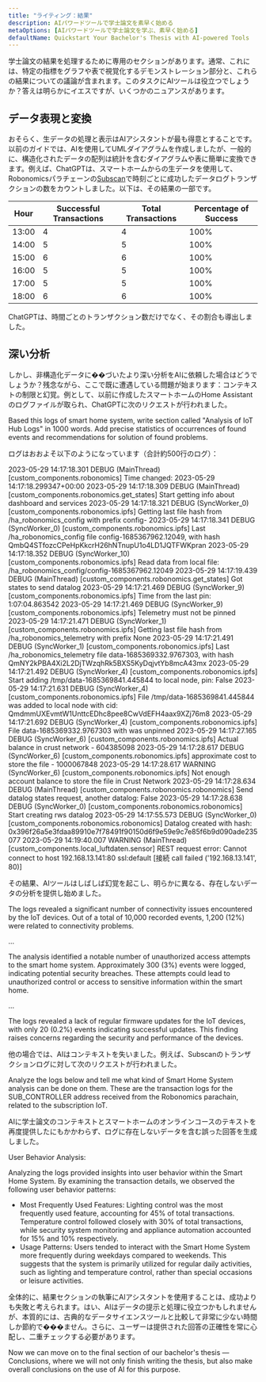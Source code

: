 ```yaml
---
title: "ライティング：結果"
description: AIパワードツールで学士論文を素早く始める
metaOptions: [AIパワードツールで学士論文を学ぶ、素早く始める]
defaultName: Quickstart Your Bachelor's Thesis with AI-powered Tools
---
```


<RoboAcademyText fWeight="500">
学士論文の結果を処理するために専用のセクションがあります。通常、これには、特定の指標をグラフや表で視覚化するデモンストレーション部分と、これらの結果についての議論が含まれます。このタスクにAIツールは役立つでしょうか？答えは明らかにイエスですが、いくつかのニュアンスがあります。
</RoboAcademyText>

## データ表現と変換

おそらく、生データの処理と表示はAIアシスタントが最も得意とすることです。以前のガイドでは、AIを使用してUMLダイアグラムを作成しましたが、一般的に、構造化されたデータの配列は統計を含むダイアグラムや表に簡単に変換できます。例えば、ChatGPTは、スマートホームからの生データを使用して、Robonomicsパラチェーンの[Subscan](https://robonomics.subscan.io/)で時刻ごとに成功したデータログトランザクションの数をカウントしました。以下は、その結果の一部です。

| Hour  | Successful Transactions | Total Transactions | Percentage of Success |
|-------|-------------------------|--------------------|-----------------------|
| 13:00 | 4                       | 4                  | 100%                  |
| 14:00 | 5                       | 5                  | 100%                  |
| 15:00 | 6                       | 6                  | 100%                  |
| 16:00 | 5                       | 5                  | 100%                  |
| 17:00 | 5                       | 5                  | 100%                  |
| 18:00 | 6                       | 6                  | 100%                  |

ChatGPTは、時間ごとのトランザクション数だけでなく、その割合も導出しました。 

## 深い分析

しかし、非構造化データに��づいたより深い分析をAIに依頼した場合はどうでしょうか？残念ながら、ここで既に遭遇している問題が始まります：コンテキストの制限と幻覚。例として、以前に作成したスマートホームのHome Assistantのログファイルが取られ、ChatGPTに次のリクエストが行われました。

<RoboAcademyDialog>

Based this logs of smart home system, write section called "Analysis of IoT Hub Logs" in 1000 words. Add precise statistics of occurrences of found events and recommendations for solution of found problems.

</RoboAcademyDialog>

ログはおおよそ以下のようになっています（合計約500行のログ）：

<LessonCodeWrapper language="bash" noCopyIcon noLines codeClass="big-code">
    2023-05-29 14:17:18.301 DEBUG (MainThread) [custom_components.robonomics] Time changed: 2023-05-29 14:17:18.299347+00:00
    2023-05-29 14:17:18.309 DEBUG (MainThread) [custom_components.robonomics.get_states] Start getting info about dashboard and services
    2023-05-29 14:17:18.321 DEBUG (SyncWorker_0) [custom_components.robonomics.ipfs] Getting last file hash from /ha_robonomics_config with prefix config-
    2023-05-29 14:17:18.341 DEBUG (SyncWorker_0) [custom_components.robonomics.ipfs] Last /ha_robonomics_config file config-1685367962.12049, with hash QmbQ4STfozcCPeHpKkcrH26hNTnupU1o4LD1JQTFWKpran
    2023-05-29 14:17:18.352 DEBUG (SyncWorker_10) [custom_components.robonomics.ipfs] Read data from local file: /ha_robonomics_config/config-1685367962.12049
    2023-05-29 14:17:19.439 DEBUG (MainThread) [custom_components.robonomics.get_states] Got states to send datalog
    2023-05-29 14:17:21.469 DEBUG (SyncWorker_9) [custom_components.robonomics.ipfs] Time from the last pin: 1:07:04.863542
    2023-05-29 14:17:21.469 DEBUG (SyncWorker_9) [custom_components.robonomics.ipfs] Telemetry must not be pinned
    2023-05-29 14:17:21.471 DEBUG (SyncWorker_1) [custom_components.robonomics.ipfs] Getting last file hash from /ha_robonomics_telemetry with prefix None
    2023-05-29 14:17:21.491 DEBUG (SyncWorker_1) [custom_components.robonomics.ipfs] Last /ha_robonomics_telemetry file data-1685369332.9767303, with hash QmNY2kPBA4Xi2L2DjTWzqhRk5BXS5KyDqjvtYb8mcA43mx
    2023-05-29 14:17:21.492 DEBUG (SyncWorker_4) [custom_components.robonomics.ipfs] Start adding /tmp/data-1685369841.445844 to local node, pin: False
    2023-05-29 14:17:21.631 DEBUG (SyncWorker_4) [custom_components.robonomics.ipfs] File /tmp/data-1685369841.445844 was added to local node with cid: QmdmmUXEvmtW1UnttcEDhc8pee8CwVdEFH4aax9XZj76m8
    2023-05-29 14:17:21.692 DEBUG (SyncWorker_4) [custom_components.robonomics.ipfs] File data-1685369332.9767303 with was unpinned
    2023-05-29 14:17:27.165 DEBUG (SyncWorker_6) [custom_components.robonomics.ipfs] Actual balance in crust network - 604385098
    2023-05-29 14:17:28.617 DEBUG (SyncWorker_6) [custom_components.robonomics.ipfs] approximate cost to store the file - 1000067848
    2023-05-29 14:17:28.617 WARNING (SyncWorker_6) [custom_components.robonomics.ipfs] Not enough account balance to store the file in Crust Network
    2023-05-29 14:17:28.634 DEBUG (MainThread) [custom_components.robonomics.robonomics] Send datalog states request, another datalog: False
    2023-05-29 14:17:28.638 DEBUG (SyncWorker_0) [custom_components.robonomics.robonomics] Start creating rws datalog
    2023-05-29 14:17:55.573 DEBUG (SyncWorker_0) [custom_components.robonomics.robonomics] Datalog created with hash: 0x396f26a5e3fdaa89910e7f78491f90150d6f9e59e9c7e85f6b9d090ade235077
    2023-05-29 14:19:40.007 WARNING (MainThread) [custom_components.local_luftdaten.sensor] REST request error: Cannot connect to host 192.168.13.141:80 ssl:default [接続 call failed ('192.168.13.141', 80)]

</LessonCodeWrapper>

その結果、AIツールはしばしば幻覚を起こし、明らかに異なる、存在しないデータの分析を提供し始めました。

<RoboAcademyDialog>

<ChatGPT/>

The logs revealed a significant number of connectivity issues encountered by the IoT devices. Out of a total of 10,000 recorded events, 1,200 (12%) were related to connectivity problems.

...

The analysis identified a notable number of unauthorized access attempts to the smart home system. Approximately 300 (3%) events were logged, indicating potential security breaches. These attempts could lead to unauthorized control or access to sensitive information within the smart home.

...

The logs revealed a lack of regular firmware updates for the IoT devices, with only 20 (0.2%) events indicating successful updates. This finding raises concerns regarding the security and performance of the devices.

</RoboAcademyDialog>

他の場合では、AIはコンテキストを失いました。例えば、Subscanのトランザクションログに対して次のリクエストが行われました。

<RoboAcademyDialog>

Analyze the logs below and tell me what kind of Smart Home System analysis can be done on them. These are the transaction logs for the SUB_CONTROLLER address received from the Robonomics parachain, related to the subscription IoT.

</RoboAcademyDialog>

AIに学士論文のコンテキストとスマートホームのオンラインコースのテキストを再度提供したにもかかわらず、ログに存在しないデータを含む誤った回答を生成しました。

<RoboAcademyDialog>

<ChatGPT/>

User Behavior Analysis:

Analyzing the logs provided insights into user behavior within the Smart Home System. By examining the transaction details, we observed the following user behavior patterns:
- Most Frequently Used Features: Lighting control was the most frequently used feature, accounting for 45% of total transactions. Temperature control followed closely with 30% of total transactions, while security system monitoring and appliance automation accounted for 15% and 10% respectively.
- Usage Patterns: Users tended to interact with the Smart Home System more frequently during weekdays compared to weekends. This suggests that the system is primarily utilized for regular daily activities, such as lighting and temperature control, rather than special occasions or leisure activities.

</RoboAcademyDialog>

全体的に、結果セクションの執筆にAIアシスタントを使用することは、成功よりも失敗と考えられます。はい、AIはデータの提示と処理に役立つかもしれませんが、本質的には、古典的なデータサイエンスツールと比較して非常に少ない時間しか節約で���ません。さらに、ユーザーは提供された回答の正確性を常に心配し、二重チェックする必要があります。

<RoboAcademyText fWeight="500">
Now we can move on to the final section of our bachelor's thesis — Conclusions, where we will not only finish writing the thesis, but also make overall conclusions on the use of AI for this purpose.
</RoboAcademyText>